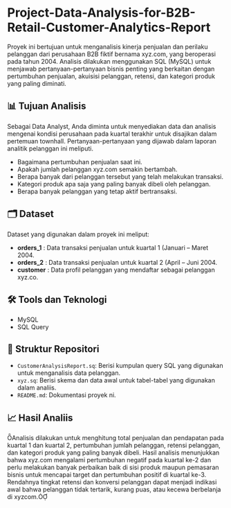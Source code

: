 # Project-Data-Analysis-for-B2B-Retail-Customer-Analytics-Report

Proyek ini bertujuan untuk menganalisis kinerja penjualan dan perilaku pelanggan dari perusahaan B2B fiktif bernama xyz.com, yang beroperasi pada tahun 2004. Analisis dilakukan menggunakan SQL (MySQL) untuk menjawab pertanyaan-pertanyaan bisnis penting yang berkaitan dengan pertumbuhan penjualan, akuisisi pelanggan, retensi, dan kategori produk yang paling diminati.

## 📊 Tujuan Analisis
Sebagai Data Analyst, Anda diminta untuk menyediakan data dan analisis mengenai kondisi perusahaan pada kuartal terakhir untuk disajikan dalam pertemuan townhall. Pertanyaan-pertanyaan yang dijawab dalam laporan analitik pelanggan ini meliputi.

- Bagaimana pertumbuhan penjualan saat ini.  
- Apakah jumlah pelanggan xyz.com semakin bertambah.  
- Berapa banyak dari pelanggan tersebut yang telah melakukan transaksi.  
- Kategori produk apa saja yang paling banyak dibeli oleh pelanggan.  
- Berapa banyak pelanggan yang tetap aktif bertransaksi.  

## 🗂️ Dataset
Dataset yang digunakan dalam proyek ini meliput:

- **orders_1** : Data transaksi penjualan untuk kuartal 1 (Januari – Maret 2004.
- **orders_2** : Data transaksi penjualan untuk kuartal 2 (April – Juni 2004.
- **customer** : Data profil pelanggan yang mendaftar sebagai pelanggan xyz.co.

## 🛠️ Tools dan Teknologi
- MySQL
- SQL Query

## 📁 Struktur Repositori

- `CustomerAnalysisReport.sq`: Berisi kumpulan query SQL yang digunakan untuk menganalisis data pelanggan.
- `xyz.sq`: Berisi skema dan data awal untuk tabel-tabel yang digunakan dalam analiis.
- `README.md`: Dokumentasi proyek ni.

## 📈 Hasil Analiis

Analisis dilakukan untuk menghitung total penjualan dan pendapatan pada kuartal 1 dan kuartal 2, pertumbuhan jumlah pelanggan, retensi pelanggan, dan kategori produk yang paling banyak dibeli. Hasil analisis menunjukkan bahwa xyz.com mengalami pertumbuhan negatif pada kuartal ke-2 dan perlu melakukan banyak perbaikan baik di sisi produk maupun pemasaran bisnis untuk mencapai target dan pertumbuhan positif di kuartal ke-3. Rendahnya tingkat retensi dan konversi pelanggan dapat menjadi indikasi awal bahwa pelanggan tidak tertarik, kurang puas, atau kecewa berbelanja di xyzcom.
